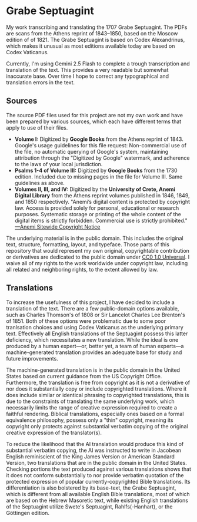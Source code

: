 # Grabe Septuagint 
My work transcribing and translating the 1707 Grabe Septuagint. The PDFs are scans from the Athens reprint of 1843–1850, based on the Moscow edition of of 1821. The Grabe Septuagint is based on Codex Alexandrinus, which makes it unusual as most editions available today are based on Codex Vaticanus. 

Currently, I'm using Gemini 2.5 Flash to complete a trough transcription and translation of the text. This provides a very readable but somewhat inaccurate base. Over time I hope to correct any typographical and translation errors in the text.

## Sources

The source PDF files used for this project are not my own work and have been prepared by various sources, which each have different terms that apply to use of their files.

* **Volume I:** Digitized by **Google Books** from the Athens reprint of 1843. Google's usage guidelines for this file request: Non-commercial use of the file, no automatic querying of Google's system, maintaining attribution through the "Digitized by Google" watermark, and adherence to the laws of your local jurisdiction.
* **Psalms 1-4 of Volume III:** Digitized by **Google Books** from the 1730 edition. Included due to missing pages in the file for Volume III. Same guidelines as above. 
* **Volumes II, III, and IV:** Digitized by the **University of Crete, Anemi Digital Library** from the Athens reprint volumes published in 1846, 1849, and 1850 respectively. "Anemi’s digital content is protected by copyright law. Access is provided solely for personal, educational or research purposes. Systematic storage or printing of the whole content of the digital items is strictly forbidden. Commercial use is strictly prohibited." [—Anemi Sitewide Copyright Notice](http://web.archive.org/web/20250712170841/https://anemi.lib.uoc.gr/)

The underlying material is in the public domain. This includes the original text, structure, formatting, layout, and typeface. Those parts of this repository that would represent my own original, copyrightable contribution or derivatives are dedicated to the public domain under [CC0 1.0 Universal](https://creativecommons.org/publicdomain/zero/1.0/deed.en). I waive all of my rights to the work worldwide under copyright law, including all related and neighboring rights, to the extent allowed by law.

## Translations

To increase the usefulness of this project, I have decided to include a translation of the text. There are a few public-domain options available, such as Charles Thomson's of 1808 or Sir Lancelot Charles Lee Brenton's of 1851. Both of these options were problematic due to some poor tranlsation choices and using Codex Vaticanus as the underlying primary text. Effectively all English translations of the Septuagint possess this latter deficiency, which necessitates a new translation. While the ideal is one produced by a human expert—or, better yet, a team of human experts—a machine-generated translation provides an adequate base for study and future improvements. 

The machine-generated translation is in the public domain in the United States based on current guidance from the US Copyright Office. Furthermore, the translation is free from copyright as it is not a derivative of nor does it substantially copy or include copyrighted translations. Where it does include similar or identical phrasing to copyrighted translations, this is due to the constraints of translating the same underlying work, which necessarily limits the range of creative expression required to create a faithful rendering. Biblical translations, especially ones based on a formal equivalence philosophy, possess only a "thin" copyright, meaning its copyright only protects against substantial verbatim copying of the original creative expression of the translator(s). 

To reduce the likelihood that the AI translation would produce this kind of substantial verbatim copying, the AI was instructed to write in Jacobean English reminiscient of the King James Version or American Standard Version, two translations that are in the public domain in the United States. Checking portions the text produced against various translations shows that it does not conform substantially to nor provide verbatim quotation of the protected expression of popular currently-copyrighted Bible translations. Its differentiation is also bolstered by its base-text, the Grabe Septuagint, which is different from all available English Bible translations, most of which are based on the Hebrew Masoretic text, while existing English translations of the Septuagint utilize Swete's Septuagint, Rahlfs(-Hanhart), or the Göttingen edition. 
